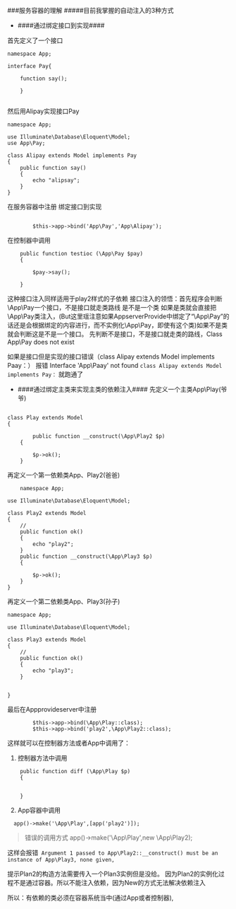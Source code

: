 ###服务容器的理解
#####目前我掌握的自动注入的3种方式  
+ ####通过绑定接口到实现####

首先定义了一个接口

```
namespace App;

interface Pay{

    function say();

    }


```

然后用Alipay实现接口Pay

```
namespace App;

use Illuminate\Database\Eloquent\Model;
use App\Pay;

class Alipay extends Model implements Pay
{
    public function say()
    {
        echo "alipsay";
    }
}

```

在服务容器中注册 绑定接口到实现

 ```

         $this->app->bind('App\Pay','App\Alipay');

 ```


在控制器中调用

```
    public function testioc (\App\Pay $pay)
    {

        $pay->say();

    }
```

这种接口注入同样适用于play2样式的子依赖
接口注入的领悟：首先程序会判断\App\Pay一个接口，不是接口就走类路线 是不是一个类 如果是类就会直接把\App\Pay类注入，(But这里瑶注意如果AppserverProvide中绑定了“\App\Pay”的话还是会根据绑定的内容进行，而不实例化\App\Pay，即使有这个类)如果不是类就会判断这是不是一个接口。
先判断不是接口，不是接口就走类的路线，Class App\Pay does not exist

如果是接口但是实现的接口错误（class Alipay extends Model implements Paay：）
报错 Interface 'App\Paay' not found
 `class Alipay extends Model implements Pay：`
 就跑通了






+ ####通过绑定主类来实现主类的依赖注入####
先定义一个主类App\Play(爷爷)
```

class Play extends Model
{

        public function __construct(\App\Play2 $p)
    {

        $p->ok();
    }

```

再定义一个第一依赖类App、Play2(爸爸)

```
    namespace App;

use Illuminate\Database\Eloquent\Model;

class Play2 extends Model
{
    //
    public function ok()
    {
        echo "play2";
    }
    public function __construct(\App\Play3 $p)
    {

        $p->ok();
    }
}

```

再定义一个第二依赖类App、Play3(孙子)

```
namespace App;

use Illuminate\Database\Eloquent\Model;

class Play3 extends Model
{
    //
    public function ok()
    {
        echo "play3";
    }


}

```

最后在Appprovideserver中注册
```
        $this->app->bind(\App\Play::class);
        $this->app->bind('play2',\App\Play2::class);
```


这样就可以在控制器方法或者App中调用了：

1. 控制器方法中调用
```
    public function diff (\App\Play $p)
    {

      
    }

```


2. App容器中调用

`  app()->make('\App\Play',[app('play2')]);`

> 错误的调用方式
>  app()->make('\App\Play',new \App\Play2);

这样会报错` Argument 1 passed to App\Play2::__construct() must be an instance of App\Play3, none given,`

提示Plan2的构造方法需要传入一个Plan3实例但是没给。
因为Plan2的实例化过程不是通过容器。所以不能注入依赖，因为New的方式无法解决依赖注入

所以：有依赖的类必须在容器系统当中(通过App或者控制器),            



